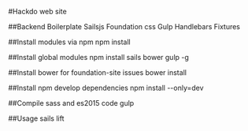#Hackdo web site

##Backend Boilerplate
	  Sailsjs
	  Foundation css
	  Gulp
	  Handlebars
	  Fixtures

##Install modules via npm
		npm install

##Install global modules
		npm install sails bower gulp -g

##Install bower for foundation-site issues
		bower install

##Install npm develop dependencies
		npm install --only=dev

##Compile sass and es2015 code
		gulp

##Usage
		sails lift
